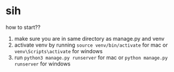 # sih
how to start??
1) make sure you are in same directory as manage.py and venv
2) activate venv by running `source venv/bin/activate` for mac or `venv\Scripts\activate` for windows
3) run `python3 manage.py runserver` for mac or `python manage.py runserver` for windows
